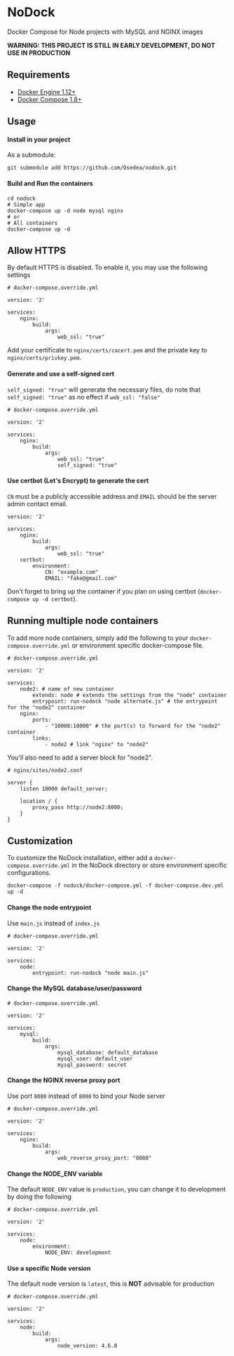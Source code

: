 # NoDock
Docker Compose for Node projects with MySQL and NGINX images

**WARNING: THIS PROJECT IS STILL IN EARLY DEVELOPMENT, DO NOT USE IN PRODUCTION**

## Requirements
* [Docker Engine 1.12+](https://docs.docker.com/engine/installation/)
* [Docker Compose 1.8+](https://docs.docker.com/compose/install/)

## Usage

#### Install in your project

As a submodule:
```
git submodule add https://github.com/Osedea/nodock.git
```

#### Build and Run the containers
```
cd nodock
# Simple app
docker-compose up -d node mysql nginx
# or
# All containers
docker-compose up -d
```

## Allow HTTPS

By default HTTPS is disabled. To enable it, you may use the following settings

```
# docker-compose.override.yml

version: '2'

services:
    nginx:
        build:
            args:
                web_ssl: "true"
```
Add your certificate to `nginx/certs/cacert.pem` and the private key to `nginx/certs/privkey.pem`.

#### Generate and use a self-signed cert

`self_signed: "true"` will generate the necessary files, do note that `self_signed: "true"` as no effect if `web_ssl: "false"`

```
# docker-compose.override.yml

version: '2'

services:
    nginx:
        build:
            args:
                web_ssl: "true"
                self_signed: "true"
```

#### Use certbot (Let's Encrypt) to generate the cert

`CN` must be a publicly accessible address and `EMAIL` should be the server admin contact email.

```
version: '2'

services:
    nginx:
        build:
            args:
                web_ssl: "true"
    certbot:
        environment:
            CN: "example.com"
            EMAIL: "fake@gmail.com"
```
Don't forget to bring up the container if you plan on using certbot (`docker-compose up -d certbot`).

## Running multiple node containers

To add more node containers, simply add the following to your `docker-compose.override.yml` or environment specific docker-compose file.

```
# docker-compose.override.yml

version: '2'

services:
    node2: # name of new container
        extends: node # extends the settings from the "node" container
        entrypoint: run-nodock "node alternate.js" # the entrypoint for the "node2" container
    nginx:
        ports:
            - "10000:10000" # the port(s) to forward for the "node2" container
        links:
            - node2 # link "nginx" to "node2"
```

You'll also need to add a server block for "node2".
```
# nginx/sites/node2.conf

server {
    listen 10000 default_server;

    location / {
        proxy_pass http://node2:8000;
    }
}
```

## Customization

To customize the NoDock installation, either add a `docker-compose.override.yml` in the NoDock directory or store environment specific configurations.

```
docker-compose -f nodock/docker-compose.yml -f docker-compose.dev.yml up -d
```

#### Change the node entrypoint

Use `main.js` instead of `index.js`
```
# docker-compose.override.yml

version: '2'

services:
    node:
        entrypoint: run-nodock "node main.js"
```

#### Change the MySQL database/user/password
```
# docker-compose.override.yml

version: '2'

services:
    mysql:
        build:
            args:
                mysql_database: default_database
                mysql_user: default_user
                mysql_password: secret
```

#### Change the NGINX reverse proxy port

Use port `8080` instead of `8000` to bind your Node server
```
# docker-compose.override.yml

version: '2'

services:
    nginx:
        build:
            args:
                web_reverse_proxy_port: "8080"
```

#### Change the NODE_ENV variable

The default `NODE_ENV` value is `production`, you can change it to development by doing the following
```
# docker-compose.override.yml

version: '2'

services:
    node:
        environment:
            NODE_ENV: development
```

#### Use a specific Node version

The default node version is `latest`, this is **NOT** advisable for production
```
# docker-compose.override.yml

version: '2'

services:
    node:
        build:
            args:
                node_version: 4.6.0
```
